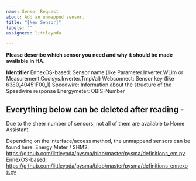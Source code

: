 ```yaml
---
name: Sensor Request
about: Add an unmapped sensor.
title: "[New Sensor]"
labels: ''
assignees: littleyoda

---
```


**Please describe which sensor you need and why it should be made available in HA.**

**Identifier**
EnnexOS-based: Sensor name (like Parameter.Inverter.WLim or Measurement.Coolsys.Inverter.TmpVal)
Webconnect: Sensor key (like  6380_40451F00_1)
Speedwire: Information about the structure of the Speedwire response
Energymeter: OBIS-Number


## Everything below can be deleted after reading -

Due to the sheer number of sensors, not all of them are available to Home Assistant.

Depending on the interface/access method, the unmappend sensors can be found here:
Energy Meter / SHM2: https://github.com/littleyoda/pysma/blob/master/pysma/definitions_em.py
EnnexOS-based: https://github.com/littleyoda/pysma/blob/master/pysma/definitions_ennexos.py
